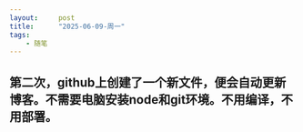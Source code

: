 ```yaml
---
layout:     post
title:      "2025-06-09-周一"
tags:
    - 随笔
---
```


## 第二次，github上创建了一个新文件，便会自动更新博客。不需要电脑安装node和git环境。不用编译，不用部署。

